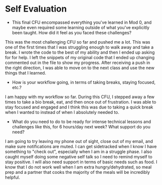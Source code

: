 # Self Evaluation

- This final CFU encompassed everything you've learned in Mod 0, and maybe even required some learning outside of what you've explicitly been taught. How did it feel as you faced these challenges?

This was the most challenging CFU so far and pushed me a lot. This was one of the first times that I was struggling enough to walk away and take a break. I wrote the code to the best of my ability and then I ended up asking for for help. I left the snippets of my original code that I ended up changing commented out in the file to show my progress. After receiving a push in the right direction, I was able to move on to the next class and use the new things that I learned.
- How is your workflow going, in terms of taking breaks, staying focused, etc.?

I am happy with my workflow so far. During this CFU, I stepped away a few times to take a bio break, eat, and then once out of frustration. I was able to stay focused and engaged and I think this was due to taking a quick break when I wanted to instead of when I absolutely needed to.
- What do you need to do to be ready for intense technical lessons and challenges like this, for 6 hours/day next week? What support do you need?

I am going to try leaving my phone out of sight, close out of my email, and make sure notifications are muted. I can get sidetracked when I know I have something to "check out", especially when I am in a struggle phase. I also caught myself doing some negative self talk so I need to remind myself to stay positive. I will also need support in terms of basic needs such as food. I know that I do not work well when I am extra hungry/dehydrated, so meal prep and a partner that cooks the majority of the meals will be incredibly helpful.
